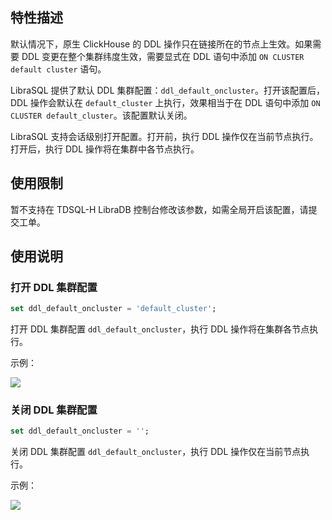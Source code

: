 ## 特性描述

默认情况下，原生 ClickHouse 的 DDL 操作只在链接所在的节点上生效。如果需要 DDL 变更在整个集群纬度生效，需要显式在 DDL 语句中添加 `ON CLUSTER default cluster` 语句。

LibraSQL 提供了默认 DDL 集群配置：`ddl_default_oncluster`。打开该配置后， DDL 操作会默认在 `default_cluster` 上执行，效果相当于在 DDL 语句中添加 `ON CLUSTER default_cluster`。该配置默认关闭。 

LibraSQL 支持会话级别打开配置。打开前，执行 DDL 操作仅在当前节点执行。打开后，执行 DDL 操作将在集群中各节点执行。

## 使用限制

暂不支持在 TDSQL-H LibraDB 控制台修改该参数，如需全局开启该配置，请提交工单。

## 使用说明

### 打开 DDL 集群配置

```sql
set ddl_default_oncluster = 'default_cluster';
```

打开 DDL 集群配置 `ddl_default_oncluster`，执行 DDL 操作将在集群各节点执行。

示例：

![](https://qcloudimg.tencent-cloud.cn/raw/7d681489e08d969a298f3e30e9be62c1.png)

### 关闭 DDL 集群配置

```sql
set ddl_default_oncluster = '';
```

关闭 DDL 集群配置 `ddl_default_oncluster`，执行 DDL 操作仅在当前节点执行。

示例：

![](https://qcloudimg.tencent-cloud.cn/raw/f0a785ee574df8cbec463a8a9b3df08d.png)

